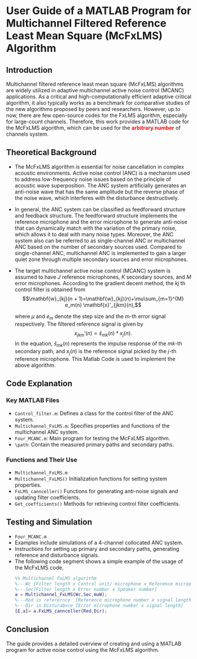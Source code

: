 # User Guide of a MATLAB Program for Multichannel Filtered Reference Least Mean Square (McFxLMS) Algorithm

## Introduction
Multichannel filtered reference least mean square (McFxLMS) algorithms are widely utilized in adaptive multichannel active noise control (MCANC) applications. As a critical and high-computationally efficient adaptive critical algorithm, it also typically works as a benchmark for comparative studies of the new algorithms proposed by peers and researchers. However, up to now, there are few open-source codes for the FxLMS algorithm, especially for large-count channels. Therefore, this work provides a MATLAB code for the McFxLMS algorithm, which can be used for the **<font color=#FF000>arbitrary number</font>** of channels system.

## Theoretical Background
- The McFxLMS algorithm is essential for noise cancellation in complex acoustic environments.
Active noise control (ANC) is a mechanism used to address low-frequency noise issues based on the principle of acoustic wave superposition. The ANC system artificially generates an anti-noise wave that has the same amplitude but the reverse phase of the noise wave, which interferes with the disturbance destructively.

- In general, the ANC system can be classified as feedforward structure and feedback structure. The feedforward structure implements the reference microphone and the error microphone to generate anti-noise that can dynamically match with the variation of the primary noise, which allows it to deal with many noise types. Moreover, the ANC system also can be referred to as single-channel ANC or multichannel ANC based on the number of secondary sources used. Compared to single-channel ANC, multichannel ANC is implemented to gain a larger quiet zone through multiple secondary sources and error microphones.

- The target multichannel active noise control (MCANC) system is assumed to have $J$ reference microphones, $K$ secondary sources, and $M$ error microphones. According to the gradient decent method, the $kj$ th control filter is obtained from
  $$\mathbf{w}_{kj}(n + 1)=\mathbf{w}_{kj}(n)+\mu\sum_{m=1}^{M} e_m(n) \mathbf{x}'_{jkm}(n),$$
  
  where $\mu$ and $e_m$ denote the step size and the $m$-th error signal respectively. The filtered reference signal is given by 
  $$ x_{jkm}'(n) = \hat{s}_{mk}(n) * x_j(n).$$
  In the equation, $\hat{s}_{mk}(n)$ represents the impulse response of the $mk$-th secondary path, and $x_j(n)$ is the reference signal picked by the $j$-th reference microphone. This Matlab Code is used to implement the above algorithm.  


## Code Explanation
### Key MATLAB Files
- `Control_filter.m`: Defines a class for the control filter of the ANC system.
- `Multichannel_FxLMS.m`: Specifies properties and functions of the multichannel ANC system.
- `Four_MCANC.m`: Main program for testing the McFxLMS algorithm.
- `\path`: Contain the measured primary paths and secondary paths.

### Functions and Their Use
- `Multichannel_FxLMS.m`
- `Multichannel_FxLMS()` Initialization functions for setting system properties.
- `FxLMS_cannceller()` Functions for generating anti-noise signals and updating filter coefficients.
- `Get_coefficients()` Methods for retrieving control filter coefficients.

## Testing and Simulation
- `Four_MCANC.m`
- Examples include simulations of a 4-channel collocated ANC system.
- Instructions for setting up primary and secondary paths, generating reference and disturbance signals.
- The following code segment shows a simple example of the usage of the McFxLMS code. 
  ```matlab
  %% Multichannel FxLMS algorithm 
  %---Wc [Filter length x Control unit/ microphone x Reference microphone number]
  %---Sec[Filter length x Error number x Speaker number]
  a = Multichannel_FxLMS(Wc,Sec,muW);
  %---Red is referernce  [Reference microphone number x signal length]
  %---Dir is Disturabnce [Error microphone number x signal length]
  [E,a]= a.FxLMS_cannceller(Red,Dir);
  ```

## Conclusion
The guide provides a detailed overview of creating and using a MATLAB program for active noise control using the McFxLMS algorithm.
